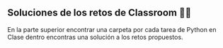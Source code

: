 ## Soluciones de los retos de Classroom 🧑‍💻
En la parte superior encontrar una carpeta por cada tarea de Python en Clase dentro encontras una solución a los retos propuestos.